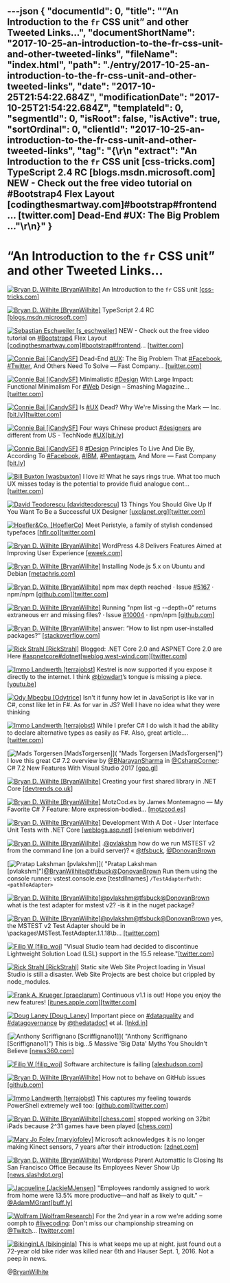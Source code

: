 ---json
{
  "documentId": 0,
  "title": "“An Introduction to the `fr` CSS unit” and other Tweeted Links…",
  "documentShortName": "2017-10-25-an-introduction-to-the-fr-css-unit-and-other-tweeted-links",
  "fileName": "index.html",
  "path": "./entry/2017-10-25-an-introduction-to-the-fr-css-unit-and-other-tweeted-links",
  "date": "2017-10-25T21:54:22.684Z",
  "modificationDate": "2017-10-25T21:54:22.684Z",
  "templateId": 0,
  "segmentId": 0,
  "isRoot": false,
  "isActive": true,
  "sortOrdinal": 0,
  "clientId": "2017-10-25-an-introduction-to-the-fr-css-unit-and-other-tweeted-links",
  "tag": "{\r\n  \"extract\": \"An Introduction to the `fr` CSS unit [css-tricks.com] TypeScript 2.4 RC [blogs.msdn.microsoft.com] NEW - Check out the free video tutorial on #Bootstrap4 Flex Layout [codingthesmartway.com]#bootstrap#frontend… [twitter.com] Dead-End #UX: The Big Problem ...\"\r\n}"
}
---

# “An Introduction to the `fr` CSS unit” and other Tweeted Links…

[<img alt="Bryan D. Wilhite [BryanWilhite]" src="https://songhay.blob.core.windows.net/shared-social-twitter/BryanWilhite.jpeg">](http://t.co/UNdqV0Z1zz "Bryan D. Wilhite [BryanWilhite]") An Introduction to the `fr` CSS unit [[css-tricks.com]](https://css-tricks.com/introduction-fr-css-unit/)

[<img alt="Bryan D. Wilhite [BryanWilhite]" src="https://songhay.blob.core.windows.net/shared-social-twitter/BryanWilhite.jpeg">](http://t.co/UNdqV0Z1zz "Bryan D. Wilhite [BryanWilhite]") TypeScript 2.4 RC [[blogs.msdn.microsoft.com]](https://blogs.msdn.microsoft.com/typescript/2017/06/12/announcing-typescript-2-4-rc/)

[<img alt="Sebastian Eschweiler [s_eschweiler]" src="https://songhay.blob.core.windows.net/shared-social-twitter/s_eschweiler.jpg">](https://t.co/qCpCP4yzZb "Sebastian Eschweiler [s_eschweiler]") NEW - Check out the free video tutorial on [#Bootstrap4](http://twitter.com/search?q=%23Bootstrap4) Flex Layout [[codingthesmartway.com]](https://codingthesmartway.com/introduction-to-bootstrap-4-flex-layout/)[#bootstrap](http://twitter.com/search?q=%23bootstrap)[#frontend](http://twitter.com/search?q=%23frontend)… [[twitter.com]](https://twitter.com/i/web/status/921295401126387714)

[<img alt="Connie Bai [iCandySF]" src="https://songhay.blob.core.windows.net/shared-social-twitter/iCandySF.jpg">](https://t.co/Fwauk9mgFZ "Connie Bai [iCandySF]") Dead-End [#UX](http://twitter.com/search?q=%23UX): The Big Problem That [#Facebook](http://twitter.com/search?q=%23Facebook), [#Twitter](http://twitter.com/search?q=%23Twitter), And Others Need To Solve — Fast Company… [[twitter.com]](https://twitter.com/i/web/status/918617296792379392)

[<img alt="Connie Bai [iCandySF]" src="https://songhay.blob.core.windows.net/shared-social-twitter/iCandySF.jpg">](https://t.co/Fwauk9mgFZ "Connie Bai [iCandySF]") Minimalistic [#Design](http://twitter.com/search?q=%23Design) With Large Impact: Functional Minimalism For [#Web](http://twitter.com/search?q=%23Web) Design – Smashing Magazine… [[twitter.com]](https://twitter.com/i/web/status/919342057730306048)

[<img alt="Connie Bai [iCandySF]" src="https://songhay.blob.core.windows.net/shared-social-twitter/iCandySF.jpg">](https://t.co/Fwauk9mgFZ "Connie Bai [iCandySF]") Is [#UX](http://twitter.com/search?q=%23UX) Dead? Why We're Missing the Mark — Inc. [[bit.ly]](http://bit.ly/2gdBihG)[[twitter.com]](https://twitter.com/iCandySF/status/919639013404835842/photo/1)

[<img alt="Connie Bai [iCandySF]" src="https://songhay.blob.core.windows.net/shared-social-twitter/iCandySF.jpg">](https://t.co/Fwauk9mgFZ "Connie Bai [iCandySF]") Four ways Chinese product [#designers](http://twitter.com/search?q=%23designers) are different from US - TechNode [#UX](http://twitter.com/search?q=%23UX)[[bit.ly]](http://bit.ly/2yaZOHh)

[<img alt="Connie Bai [iCandySF]" src="https://songhay.blob.core.windows.net/shared-social-twitter/iCandySF.jpg">](https://t.co/Fwauk9mgFZ "Connie Bai [iCandySF]") 8 [#Design](http://twitter.com/search?q=%23Design) Principles To Live And Die By, According To [#Facebook](http://twitter.com/search?q=%23Facebook), [#IBM](http://twitter.com/search?q=%23IBM), [#Pentagram](http://twitter.com/search?q=%23Pentagram), And More — Fast Company [[bit.ly]](http://bit.ly/2gcEOci)

[<img alt="Bill Buxton [wasbuxton]" src="https://songhay.blob.core.windows.net/shared-social-twitter/wasbuxton.jpg">](http://t.co/GIaT5EqCkM "Bill Buxton [wasbuxton]") I love it! What he says rings true. What too much UX misses today is the potential to provide fluid analogue cont… [[twitter.com]](https://twitter.com/i/web/status/918555926575099904)

[<img alt="David Teodorescu [davidteodorescu]" src="https://songhay.blob.core.windows.net/shared-social-twitter/davidteodorescu.jpg">](https://t.co/2DVE43FwOK "David Teodorescu [davidteodorescu]") 13 Things You Should Give Up If You Want To Be a Successful UX Designer [[uxplanet.org]](https://uxplanet.org/12-things-you-should-give-up-if-you-want-to-be-a-successful-ux-designer-f5bc8581a848)[[twitter.com]](https://twitter.com/davidteodorescu/status/919974991130775552/photo/1)

[<img alt="Hoefler&Co. [HoeflerCo]" src="https://songhay.blob.core.windows.net/shared-social-twitter/HoeflerCo.jpg">](https://t.co/No1RpBtIdS "Hoefler&Co. [HoeflerCo]") Meet Peristyle, a family of stylish condensed typefaces [[hflr.co]](http://hflr.co/x7d8q)[[twitter.com]](https://twitter.com/HoeflerCo/status/922837242175016962/photo/1)

[<img alt="Bryan D. Wilhite [BryanWilhite]" src="https://songhay.blob.core.windows.net/shared-social-twitter/BryanWilhite.jpeg">](http://t.co/UNdqV0Z1zz "Bryan D. Wilhite [BryanWilhite]") WordPress 4.8 Delivers Features Aimed at Improving User Experience [[eweek.com]](http://www.eweek.com/enterprise-apps/wordpress-4.8-delivers-features-aimed-at-improving-user-experience)

[<img alt="Bryan D. Wilhite [BryanWilhite]" src="https://songhay.blob.core.windows.net/shared-social-twitter/BryanWilhite.jpeg">](http://t.co/UNdqV0Z1zz "Bryan D. Wilhite [BryanWilhite]") Installing Node.js 5.x on Ubuntu and Debian [[metachris.com]](https://www.metachris.com/2015/10/how-to-install-nodejs-5-on-centos-and-ubuntu/)

[<img alt="Bryan D. Wilhite [BryanWilhite]" src="https://songhay.blob.core.windows.net/shared-social-twitter/BryanWilhite.jpeg">](http://t.co/UNdqV0Z1zz "Bryan D. Wilhite [BryanWilhite]") npm max depth reached · Issue [#5167](http://twitter.com/search?q=%235167) · npm/npm [[github.com]](https://github.com/npm/npm/issues/5167)[[twitter.com]](https://twitter.com/BryanWilhite/status/915250137575907328/photo/1)

[<img alt="Bryan D. Wilhite [BryanWilhite]" src="https://songhay.blob.core.windows.net/shared-social-twitter/BryanWilhite.jpeg">](http://t.co/UNdqV0Z1zz "Bryan D. Wilhite [BryanWilhite]") Running "npm list -g --depth=0" returns extraneous err and missing files? · Issue [#10004](http://twitter.com/search?q=%2310004) · npm/npm [[github.com]](https://github.com/npm/npm/issues/10004)

[<img alt="Bryan D. Wilhite [BryanWilhite]" src="https://songhay.blob.core.windows.net/shared-social-twitter/BryanWilhite.jpeg">](http://t.co/UNdqV0Z1zz "Bryan D. Wilhite [BryanWilhite]") answer: “How to list npm user-installed packages?” [[stackoverflow.com]](https://stackoverflow.com/a/25497068/22944)

[<img alt="Rick Strahl [RickStrahl]" src="https://songhay.blob.core.windows.net/shared-social-twitter/RickStrahl.jpg">](http://t.co/WpmgWuVQVK "Rick Strahl [RickStrahl]") Blogged: .NET Core 2.0 and ASPNET Core 2.0 are Here [#aspnetcore](http://twitter.com/search?q=%23aspnetcore)[#dotnet](http://twitter.com/search?q=%23dotnet)[[weblog.west-wind.com]](https://weblog.west-wind.com/posts/2017/Oct/22/NET-Core-20-and-ASPNET-20-Core-are-finally-here)[[twitter.com]](https://twitter.com/RickStrahl/status/922866527245762562/photo/1)

[<img alt="Immo Landwerth [terrajobst]" src="https://songhay.blob.core.windows.net/shared-social-twitter/terrajobst.jpg">](https://t.co/pfw9pKc4sL "Immo Landwerth [terrajobst]") Kestrel is now supported if you expose it directly to the internet. I think [@blowdart](http://twitter.com/blowdart)’s tongue is missing a piece. [[youtu.be]](https://youtu.be/6LzmEOvzt1A)

[<img alt="Ody Mbegbu [Odytrice]" src="https://songhay.blob.core.windows.net/shared-social-twitter/Odytrice.jpg">](https://t.co/8wuRpLOaxa "Ody Mbegbu [Odytrice]") Isn't it funny how let in JavaScript is like var in C#, const like let in F#. As for var in JS? Well I have no idea what they were thinking

[<img alt="Immo Landwerth [terrajobst]" src="https://songhay.blob.core.windows.net/shared-social-twitter/terrajobst.jpg">](https://t.co/pfw9pKc4sL "Immo Landwerth [terrajobst]") While I prefer C# I do wish it had the ability to declare alternative types as easily as F#. Also, great article.… [[twitter.com]](https://twitter.com/i/web/status/919959410746605568)

[<img alt="Mads Torgersen [MadsTorgersen]" src="https://songhay.blob.core.windows.net/shared-social-twitter/MadsTorgersen.jpeg">]( "Mads Torgersen [MadsTorgersen]") I love this great C# 7.2 overview by [@BNarayanSharma](http://twitter.com/BNarayanSharma) in [@CsharpCorner](http://twitter.com/CsharpCorner): C# 7.2 New Features With Visual Studio 2017 [[goo.gl]](https://goo.gl/4LESD6)

[<img alt="Bryan D. Wilhite [BryanWilhite]" src="https://songhay.blob.core.windows.net/shared-social-twitter/BryanWilhite.jpeg">](http://t.co/UNdqV0Z1zz "Bryan D. Wilhite [BryanWilhite]") Creating your first shared library in .NET Core [[devtrends.co.uk]](https://www.devtrends.co.uk/blog/creating-your-first-shared-library-in-.net-core)

[<img alt="Bryan D. Wilhite [BryanWilhite]" src="https://songhay.blob.core.windows.net/shared-social-twitter/BryanWilhite.jpeg">](http://t.co/UNdqV0Z1zz "Bryan D. Wilhite [BryanWilhite]") MotzCod.es by James Montemagno — My Favorite C# 7 Feature: More expression-bodied... [[motzcod.es]](http://motzcod.es/post/161630386432/my-favorite-c-7-feature-more-expression-bodied)

[<img alt="Bryan D. Wilhite [BryanWilhite]" src="https://songhay.blob.core.windows.net/shared-social-twitter/BryanWilhite.jpeg">](http://t.co/UNdqV0Z1zz "Bryan D. Wilhite [BryanWilhite]") Development With A Dot - User Interface Unit Tests with .NET Core [[weblogs.asp.net]](https://weblogs.asp.net/ricardoperes/user-interface-unit-tests-with-net-core) [selenium webdriver]

[<img alt="Bryan D. Wilhite [BryanWilhite]" src="https://songhay.blob.core.windows.net/shared-social-twitter/BryanWilhite.jpeg">](http://t.co/UNdqV0Z1zz "Bryan D. Wilhite [BryanWilhite]") .[@pvlakshm](http://twitter.com/pvlakshm) how do we run MSTEST v2 from the command line (on a build server)? « [@tfsbuck](http://twitter.com/tfsbuck), [@DonovanBrown](http://twitter.com/DonovanBrown)

[<img alt="Pratap Lakshman [pvlakshm]" src="https://songhay.blob.core.windows.net/shared-social-twitter/pvlakshm.jpeg">]( "Pratap Lakshman [pvlakshm]")[@BryanWilhite](http://twitter.com/BryanWilhite)[@tfsbuck](http://twitter.com/tfsbuck)[@DonovanBrown](http://twitter.com/DonovanBrown) Run them using the console runner: vstest.console.exe [testdllnames] `/TestAdapterPath:<pathToAdapter>`

[<img alt="Bryan D. Wilhite [BryanWilhite]" src="https://songhay.blob.core.windows.net/shared-social-twitter/BryanWilhite.jpeg">](http://t.co/UNdqV0Z1zz "Bryan D. Wilhite [BryanWilhite]")[@pvlakshm](http://twitter.com/pvlakshm)[@tfsbuck](http://twitter.com/tfsbuck)[@DonovanBrown](http://twitter.com/DonovanBrown) what is the test adapter for mstest v2? -is it in the nuget package?

[<img alt="Bryan D. Wilhite [BryanWilhite]" src="https://songhay.blob.core.windows.net/shared-social-twitter/BryanWilhite.jpeg">](http://t.co/UNdqV0Z1zz "Bryan D. Wilhite [BryanWilhite]")[@pvlakshm](http://twitter.com/pvlakshm)[@tfsbuck](http://twitter.com/tfsbuck)[@DonovanBrown](http://twitter.com/DonovanBrown) yes, the MSTEST v2 Test Adapter should be in \packages\MSTest.TestAdapter.1.1.18\b… [[twitter.com]](https://twitter.com/i/web/status/916037457530908672)

[<img alt="Filip W [filip_woj]" src="https://songhay.blob.core.windows.net/shared-social-twitter/filip_woj.jpg">](http://t.co/VCkinoHijZ "Filip W [filip_woj]") "Visual Studio team had decided to discontinue Lightweight Solution Load (LSL) support in the 15.5 release."[[twitter.com]](https://twitter.com/sforkmann/status/918715575500541952)

[<img alt="Rick Strahl [RickStrahl]" src="https://songhay.blob.core.windows.net/shared-social-twitter/RickStrahl.jpg">](http://t.co/WpmgWuVQVK "Rick Strahl [RickStrahl]") Static site Web Site Project loading in Visual Studio is still a disaster. Web Site Projects are best choice but crippled by node_modules.

[<img alt="Frank A. Krueger [praeclarum]" src="https://songhay.blob.core.windows.net/shared-social-twitter/praeclarum.jpg">](http://t.co/x1L9wCpO59 "Frank A. Krueger [praeclarum]") Continuous v1.1 is out! Hope you enjoy the new features! [[itunes.apple.com]](https://itunes.apple.com/us/app/continuous-net-c-and-f-ide/id1095213378?ls=1&mt=8)[[twitter.com]](https://twitter.com/praeclarum/status/921477674605756416/photo/1)

[<img alt="Doug Laney [Doug_Laney]" src="https://songhay.blob.core.windows.net/shared-social-twitter/Doug_Laney.jpg">](https://t.co/YjE9LTDI8m "Doug Laney [Doug_Laney]") Important piece on [#dataquality](http://twitter.com/search?q=%23dataquality) and [#datagovernance](http://twitter.com/search?q=%23datagovernance) by [@thedatadoc1](http://twitter.com/thedatadoc1) et al. [[lnkd.in]](https://lnkd.in/dikV4SH)

[<img alt="Anthony Scriffignano [Scriffignano1]" src="https://songhay.blob.core.windows.net/shared-social-twitter/Scriffignano1.jpeg">]( "Anthony Scriffignano [Scriffignano1]") This is big...5 Massive 'Big Data' Myths You Shouldn't Believe [[news360.com]](http://news360.com/article/424423414)

[<img alt="Filip W [filip_woj]" src="https://songhay.blob.core.windows.net/shared-social-twitter/filip_woj.jpg">](http://t.co/VCkinoHijZ "Filip W [filip_woj]") Software architecture is failing [[alexhudson.com]](https://www.alexhudson.com/2017/10/14/software-architecture-failing/)

[<img alt="Bryan D. Wilhite [BryanWilhite]" src="https://songhay.blob.core.windows.net/shared-social-twitter/BryanWilhite.jpeg">](http://t.co/UNdqV0Z1zz "Bryan D. Wilhite [BryanWilhite]") How not to behave on GitHub issues [[github.com]](https://github.com/mishoo/UglifyJS2/issues/2054)

[<img alt="Immo Landwerth [terrajobst]" src="https://songhay.blob.core.windows.net/shared-social-twitter/terrajobst.jpg">](https://t.co/pfw9pKc4sL "Immo Landwerth [terrajobst]") This captures my feeling towards PowerShell extremely well too: [[github.com]](https://github.com/Microsoft/DbgShell)[[twitter.com]](https://twitter.com/terrajobst/status/919958042782793729/photo/1)

[<img alt="Bryan D. Wilhite [BryanWilhite]" src="https://songhay.blob.core.windows.net/shared-social-twitter/BryanWilhite.jpeg">](http://t.co/UNdqV0Z1zz "Bryan D. Wilhite [BryanWilhite]")[[chess.com]](http://Chess.com) stopped working on 32bit iPads because 2^31 games have been played [[chess.com]](https://www.chess.com/forum/view/general/impossible-de-jouer-depuis-deux-jours-quel-est-le-probleme)

[<img alt="Mary Jo Foley [maryjofoley]" src="https://songhay.blob.core.windows.net/shared-social-twitter/maryjofoley.png">](http://t.co/qJf6Vbi9nq "Mary Jo Foley [maryjofoley]") Microsoft acknowledges it is no longer making Kinect sensors, 7 years after their introduction: [[zdnet.com]](http://www.zdnet.com/article/microsoft-stops-manufacturing-its-kinect-sensors/)

[<img alt="Bryan D. Wilhite [BryanWilhite]" src="https://songhay.blob.core.windows.net/shared-social-twitter/BryanWilhite.jpeg">](http://t.co/UNdqV0Z1zz "Bryan D. Wilhite [BryanWilhite]") Wordpress Parent Automattic Is Closing Its San Francisco Office Because Its Employees Never Show Up [[news.slashdot.org]](https://news.slashdot.org/story/17/06/12/1929238/wordpress-parent-automattic-is-closing-its-san-francisco-office-because-its-employees-never-show-up?utm_source=feedly1.0mainlinkanon&utm_medium=feed)

[<img alt="Jacqueline [JackieMJensen]" src="https://songhay.blob.core.windows.net/shared-social-twitter/JackieMJensen.jpg">](https://t.co/DYdE13EVu5 "Jacqueline [JackieMJensen]") "Employees randomly assigned to work from home were 13.5% more productive—and half as likely to quit." – [@AdamMGrant](http://twitter.com/AdamMGrant)[[buff.ly]](https://buff.ly/2gbNxaU)

[<img alt="Wolfram [WolframResearch]" src="https://songhay.blob.core.windows.net/shared-social-twitter/WolframResearch.png">](http://t.co/Vsckdj3BIQ "Wolfram [WolframResearch]") For the 2nd year in a row we're adding some oomph to [#livecoding](http://twitter.com/search?q=%23livecoding): Don't miss our championship streaming on [@Twitch](http://twitter.com/Twitch)… [[twitter.com]](https://twitter.com/i/web/status/920009766000316416)

[<img alt="BikinginLA [bikinginla]" src="https://songhay.blob.core.windows.net/shared-social-twitter/bikinginla.jpg">](http://t.co/AZoNprA4jZ "BikinginLA [bikinginla]") This is what keeps me up at night. just found out a 72-year old bike rider was killed near 6th and Hauser Sept. 1, 2016. Not a peep in news.

@[BryanWilhite](https://twitter.com/BryanWilhite)
